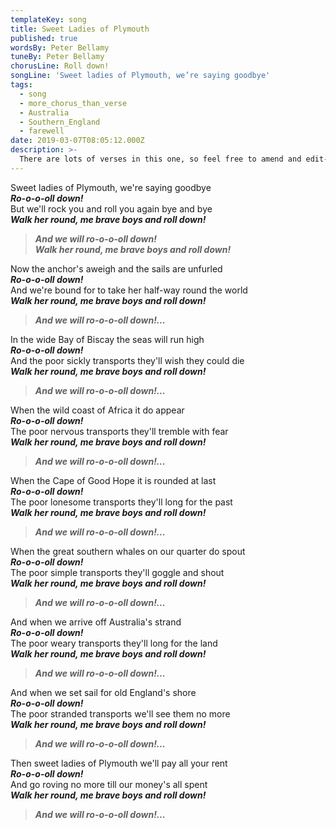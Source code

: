 ```yaml
---
templateKey: song
title: Sweet Ladies of Plymouth
published: true
wordsBy: Peter Bellamy
tuneBy: Peter Bellamy
chorusLine: Roll down!
songLine: 'Sweet ladies of Plymouth, we’re saying goodbye'
tags:
  - song
  - more_chorus_than_verse
  - Australia
  - Southern_England
  - farewell
date: 2019-03-07T08:05:12.000Z
description: >-
  There are lots of verses in this one, so feel free to amend and edit-down if you're leading the song.
---
```

Sweet ladies of Plymouth, we're saying goodbye\
***Ro-o-o-oll down!***\
But we'll rock you and roll you again bye and bye\
***Walk her round, me brave boys and roll down!***

>***And we will ro-o-o-oll down!***\
>***Walk her round, me brave boys and roll down!***

Now the anchor's aweigh and the sails are unfurled\
***Ro-o-o-oll down!***\
And we're bound for to take her half-way round the world\
***Walk her round, me brave boys and roll down!***

>***And we will ro-o-o-oll down!...***

In the wide Bay of Biscay the seas will run high\
***Ro-o-o-oll down!***\
And the poor sickly transports they'll wish they could die\
***Walk her round, me brave boys and roll down!***

>***And we will ro-o-o-oll down!...***

When the wild coast of Africa it do appear\
***Ro-o-o-oll down!***\
The poor nervous transports they'll tremble with fear\
***Walk her round, me brave boys and roll down!***

>***And we will ro-o-o-oll down!...***

When the Cape of Good Hope it is rounded at last\
***Ro-o-o-oll down!***\
The poor lonesome transports they'll long for the past\
***Walk her round, me brave boys and roll down!***

>***And we will ro-o-o-oll down!...***

When the great southern whales on our quarter do spout\
***Ro-o-o-oll down!***\
The poor simple transports they'll goggle and shout\
***Walk her round, me brave boys and roll down!***

>***And we will ro-o-o-oll down!...***

And when we arrive off Australia's strand\
***Ro-o-o-oll down!***\
The poor weary transports they'll long for the land\
***Walk her round, me brave boys and roll down!***

>***And we will ro-o-o-oll down!...***

And when we set sail for old England's shore\
***Ro-o-o-oll down!***\
The poor stranded transports we'll see them no more\
***Walk her round, me brave boys and roll down!***

>***And we will ro-o-o-oll down!...***

Then sweet ladies of Plymouth we'll pay all your rent\
***Ro-o-o-oll down!***\
And go roving no more till our money's all spent\
***Walk her round, me brave boys and roll down!***

>***And we will ro-o-o-oll down!...***
